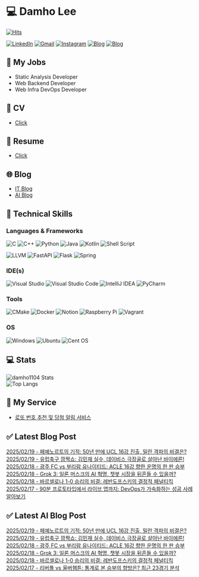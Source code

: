 
# 💻 Damho Lee

[![Hits](https://hits.seeyoufarm.com/api/count/incr/badge.svg?url=https%3A%2F%2Fgithub.com%2Fdamho1104&count_bg=%233D9CC8&title_bg=%23555555&icon=&icon_color=%23E7E7E7&title=hits&edge_flat=false)](https://hits.seeyoufarm.com)  

[![LinkedIn](https://img.shields.io/badge/Linkedin-%230077B5.svg?style=flat&logo=linkedin&logoColor=white)](https://www.linkedin.com/in/damho1104/)
[![Gmail](https://img.shields.io/badge/Gmail-D14836?style=flat&logo=gmail&logoColor=white)](mailto:damho1104@gmail.com)
[![Instagram](https://img.shields.io/badge/Instargram-%23E4405F.svg?style=flat&logo=Instagram&logoColor=white)](https://www.instagram.com/damho1104/)
[![Blog](https://img.shields.io/badge/Blog-%23000000.svg?style=flat&logo=Tistory&logoColor=white)](https://dmomo.co.kr/)
[![Blog](https://img.shields.io/badge/Blog-%23000000.svg?style=flat&logo=WordPress&logoColor=white)](https://blog.ai.dmomo.co.kr/)

## 📃 My Jobs
- Static Analysis Developer
- Web Backend Developer
- Web Infra DevOps Developer

## 📰 CV
- [Click](https://resume.dmomo.net/damho.lee/resume)  

## 📘 Resume
- [Click](https://damho1104.notion.site/8af3191b9815406d95708d9a0cea5a9e)  

## 🌐 Blog
- [IT Blog](https://dmomo.co.kr/)
- [AI Blog](https://blog.ai.dmomo.co.kr/)

## 💪 Technical Skills
### Languages & Frameworks
![C](https://img.shields.io/badge/c-%2300599C.svg?style=flat&logo=c&logoColor=white)
![C++](https://img.shields.io/badge/c++-%2300599C.svg?style=flat&logo=c%2B%2B&logoColor=white)
![Python](https://img.shields.io/badge/Python-3776AB.svg?&style=flat&logo=Python&logoColor=white)
![Java](https://img.shields.io/badge/java-%23ED8B00.svg?style=flat&logo=openjdk&logoColor=white)
![Kotlin](https://img.shields.io/badge/Kotlin-%237F52FF.svg?style=flat&logo=Kotlin&logoColor=white)
![Shell Script](https://img.shields.io/badge/Shell_script-%23121011.svg?style=flat&logo=gnu-bash&logoColor=white)  
  
![LLVM](https://img.shields.io/badge/LLVM/Clang-000B1D.svg?&style=flat&logo=LLVM&logoColor=white)
![FastAPI](https://img.shields.io/badge/FastAPI-005571?style=flat&logo=fastapi)
![Flask](https://img.shields.io/badge/Flask-%23000.svg?style=flat&logo=flask&logoColor=white)
![Spring](https://img.shields.io/badge/Springboot-%236DB33F.svg?style=flat&logo=spring&logoColor=white)
  
  
### IDE(s)
![Visual Studio](https://img.shields.io/badge/Visual%20Studio-5C2D91.svg?style=flat&logo=visual-studio&logoColor=white) 
![Visual Studio Code](https://img.shields.io/badge/Visual%20Studio%20Code-0078d7.svg?style=flat&logo=visual-studio-code&logoColor=white)
![IntelliJ IDEA](https://img.shields.io/badge/IntelliJIDEA-000000.svg?style=flat&logo=intellij-idea&logoColor=white) 
![PyCharm](https://img.shields.io/badge/PyCharm-143?style=flat&logo=pycharm&logoColor=black&color=black&labelColor=green) 


### Tools
![CMake](https://img.shields.io/badge/CMake-%23008FBA.svg?style=flat&logo=cmake&logoColor=white)
![Docker](https://img.shields.io/badge/docker-%230db7ed.svg?style=flat&logo=docker&logoColor=white)
![Notion](https://img.shields.io/badge/Notion-%23000000.svg?style=flat&logo=notion&logoColor=white)
![Raspberry Pi](https://img.shields.io/badge/-RaspberryPi-C51A4A?style=flat&logo=Raspberry-Pi)
![Vagrant](https://img.shields.io/badge/Vagrant-%231563FF.svg?style=flat&logo=vagrant&logoColor=white)


### OS
![Windows](https://img.shields.io/badge/Windows-0078D6?style=flat&logo=windows&logoColor=white)
![Ubuntu](https://img.shields.io/badge/Ubuntu-E95420?style=flat&logo=ubuntu&logoColor=white)
![Cent OS](https://img.shields.io/badge/Cent%20OS-002260?style=flat&logo=centos&logoColor=F0F0F0)


## :computer: Stats
![damho1104 Stats](https://github-readme-stats.vercel.app/api?username=damho1104&hide=issues&show_icons=true&theme=dark)  
![Top Langs](https://github-readme-stats.vercel.app/api/top-langs/?username=damho1104&layout=compact&theme=dark)


## 📣 My Service
- [로또 번호 추천 및 당첨 알림 서비스](https://lotto.dmomo.co.kr/)  


## ✅ Latest Blog Post

[2025/02/19 - 페예노르트의 기적: 50년 만에 UCL 16강 진출, 밀란 격파의 비결은?](http://dmomo.co.kr/118) <br/>
[2025/02/19 - 유럽축구 깜짝쇼: 김민재 실수, 데이비스 극장골로 살아난 바이에른!](http://dmomo.co.kr/117) <br/>
[2025/02/18 - 광주 FC vs 부리람 유나이티드: ACLE 16강 향한 운명의 한 판 승부](http://dmomo.co.kr/116) <br/>
[2025/02/18 - Grok 3: 일론 머스크의 AI 혁명, 챗봇 시장을 뒤흔들 수 있을까?](http://dmomo.co.kr/115) <br/>
[2025/02/18 - 바르셀로나 1-0 승리의 비결: 레반도프스키의 결정적 페널티킥](http://dmomo.co.kr/114) <br/>
[2025/02/17 - 90분 프로토타입에서 라이브 앱까지: DevOps가 가속화하는 성공 사례 알아보기](http://dmomo.co.kr/113) <br/>

## ✅ Latest AI Blog Post
[2025/02/19 - 페예노르트의 기적: 50년 만에 UCL 16강 진출, 밀란 격파의 비결은?](https://blog.ai.dmomo.co.kr/trend/994) <br/>
[2025/02/19 - 유럽축구 깜짝쇼: 김민재 실수, 데이비스 극장골로 살아난 바이에른!](https://blog.ai.dmomo.co.kr/trend/991) <br/>
[2025/02/18 - 광주 FC vs 부리람 유나이티드: ACLE 16강 향한 운명의 한 판 승부](https://blog.ai.dmomo.co.kr/trend/988) <br/>
[2025/02/18 - Grok 3: 일론 머스크의 AI 혁명, 챗봇 시장을 뒤흔들 수 있을까?](https://blog.ai.dmomo.co.kr/trend/985) <br/>
[2025/02/18 - 바르셀로나 1-0 승리의 비결: 레반도프스키의 결정적 페널티킥](https://blog.ai.dmomo.co.kr/trend/982) <br/>
[2025/02/17 - 리버풀 vs 울버햄튼: 통계로 본 승부의 향방은? 최근 23경기 분석](https://blog.ai.dmomo.co.kr/trend/979) <br/>
